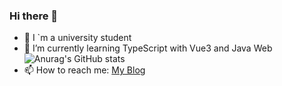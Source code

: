 ### Hi there 👋

- 🔭 I `m a university student
- 🌱 I’m currently learning TypeScript with Vue3 and Java Web  ![Anurag's GitHub stats](https://github-readme-stats.vercel.app/api?username=Monsters1228&show_icons=true&theme=radical)
- 📫 How to reach me: [My Blog](http://monsters1228.cc/)
